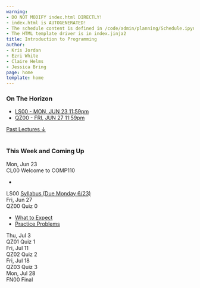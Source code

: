```yaml
---
warning:
- DO NOT MODIFY index.html DIRECTLY!
- index.html is AUTOGENERATED! 
- The schedule content is defined in /code/admin/planning/Schedule.ipynb
- The HTML template driver is in index.jinja2
title: Introduction to Programming
author:
- Kris Jordan
- Ezri White
- Claire Helms
- Jessica Bring
page: home
template: home
---
```


<div class="link-page pt-4">
<div class="row">

<!-- Horizon Box/Column -->
<div class="col-lg-4 col-md-12 col-md-1 order-lg-3 pt-5"> 
<div class="horizon-box mb-3">
<h3 class="header text-center pt-2">On The Horizon</h3><ul class="list-unstyled d-flexpx-sm-5 px-md-5 px-lg-0 flex-wrap justify-content-center justify-content-md-between justify-content-lg-center align-items-center"><li class="horizon-item"><a href="https://www.gradescope.com/">LS00 - MON, JUN 23 11:59pm</a></li><li class="horizon-item"><a href="/resources/quiz-expectations.html">QZ00 - FRI, JUN 27 11:59pm</a></li></ul></div>
<div class="past-link">
<a href="#past">
<div class="past-btn">
<div class="text-center align-middle past-text">Past Lectures <span class="down-arrow">&darr;</span></div>
</div>
</a>
</div>
</div>

<!-- Agenda Box/Column -->
<div class="col-lg-8 col-md-12 order-sm-2 order-lg-1 itinerary-col itinerary">
<div>
<!-- Allows us to smooth scroll to This Week and Coming Up section -->
<div id="latest" class="pb-3"></div>
<br>
<!-- Current Week and Future -->
<h3 class="header">This Week and Coming Up</h3></div><div data-type="lecture" data-date="2025-06-23" class="row itinerary-row py-2">
<div class="date col-md-2">Mon, Jun 23</div>
<div class="plans col-md-9"><div class="plan Class">
<span class="kind">CL00 </span><span class="title">Welcome to COMP110</span>
<ul class="links"><li class="link"></li>
</ul></div><div class="plan Lesson">
<span class="kind">LS00 </span><span class="title"><a href="https://www.gradescope.com/">Syllabus (Due Monday 6/23)</a></span></div></div>
</div><div data-type="lecture" data-date="2025-06-27" class="row itinerary-row py-2">
<div class="date col-md-2">Fri, Jun 27</div>
<div class="plans col-md-9"><div class="plan Quiz">
<span class="kind">QZ00 </span><span class="title">Quiz 0</span>
<ul class="links"><li class="link"><a href="/resources/quiz-expectations.html">What to Expect</a></li>
<li class="link"><a href="/resources/practice/practice-problems.html">Practice Problems</a></li>
</ul></div></div>
</div><div data-type="lecture" data-date="2025-07-03" class="row itinerary-row py-2">
<div class="date col-md-2">Thu, Jul 3</div>
<div class="plans col-md-9"><div class="plan Quiz">
<span class="kind">QZ01 </span><span class="title">Quiz 1</span></div></div>
</div><div data-type="lecture" data-date="2025-07-11" class="row itinerary-row py-2">
<div class="date col-md-2">Fri, Jul 11</div>
<div class="plans col-md-9"><div class="plan Quiz">
<span class="kind">QZ02 </span><span class="title">Quiz 2</span></div></div>
</div><div data-type="lecture" data-date="2025-07-18" class="row itinerary-row py-2">
<div class="date col-md-2">Fri, Jul 18</div>
<div class="plans col-md-9"><div class="plan Quiz">
<span class="kind">QZ03 </span><span class="title">Quiz 3</span></div></div>
</div><div data-type="lecture" data-date="2025-07-28" class="row itinerary-row py-2">
<div class="date col-md-2">Mon, Jul 28</div>
<div class="plans col-md-9"><div class="plan Final">
<span class="kind">FN00 </span><span class="title">Final</span></div></div>
</div><!-- The Past section --></div>
</div>